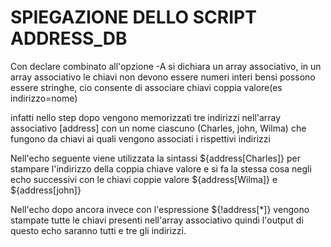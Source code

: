 # SPIEGAZIONE DELLO SCRIPT ADDRESS_DB 

Con declare combinato all'opzione -A si dichiara un array associativo, in un array associativo le chiavi non devono essere numeri interi bensi possono essere stringhe, cio consente di associare chiavi coppia valore(es indirizzo=nome) 

infatti nello step dopo vengono memorizzati tre indirizzi nell'array associativo [address] con un nome ciascuno (Charles, john, Wilma) che fungono da chiavi ai quali vengono associati i rispettivi indirizzi

Nell'echo seguente viene utilizzata la sintassi ${address[Charles]} per stampare l'indirizzo della coppia chiave valore e si fa la stessa cosa negli echo successivi con le chiavi coppie valore ${address[Wilma]} e ${address[john]} 

Nell'echo dopo ancora invece con l'espressione ${!address[*]} vengono stampate tutte le chiavi presenti nell'array associativo quindi l'output di questo echo saranno tutti e tre gli indirizzi.
